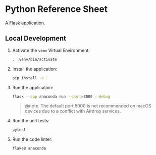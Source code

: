 # Python Reference Sheet

A [Flask](https://flask.palletsprojects.com/en/3.0.x/) application.

## Local Development

1.  Activate the `venv` Virtual Environment:

    ```bash
    . .venv/bin/activate
    ```

2.  Install the application:

    ```bash
    pip install -e .
    ```

3.  Run the application:

    ```bash
    flask --app anaconda run --port=3000 --debug
    ```

    > @note: The default port 5000 is not recommended on macOS devices due to a
    >   conflict with Airdrop services.

4.  Run the unit tests:

    ```bash
    pytest
    ```

5.  Run the code linter:

    ```bash
    flake8 anaconda
    ```
